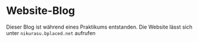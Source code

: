 # Website-Blog
Dieser Blog ist während eines Praktikums entstanden.
Die Website lässt sich unter `nikurasu.bplaced.net` aufrufen
